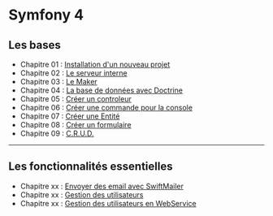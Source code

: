 # Symfony 4

## Les bases

- Chapitre 01 : [Installation d'un nouveau projet](https://github.com/OSW3-Campus/Symfony4/tree/chapitre-01)
- Chapitre 02 : [Le serveur interne](https://github.com/OSW3-Campus/Symfony4/tree/chapitre-02)
- Chapitre 03 : [Le Maker](https://github.com/OSW3-Campus/Symfony4/tree/chapitre-03)
- Chapitre 04 : [La base de données avec Doctrine](https://github.com/OSW3-Campus/Symfony4/tree/chapitre-04)
- Chapitre 05 : [Créer un controleur](https://github.com/OSW3-Campus/Symfony4/tree/chapitre-05)
- Chapitre 06 : [Créer une commande pour la console](https://github.com/OSW3-Campus/Symfony4/tree/chapitre-06)
- Chapitre 07 : [Créer une Entité](https://github.com/OSW3-Campus/Symfony4/tree/chapitre-07)
- Chapitre 08 : [Créer un formulaire](https://github.com/OSW3-Campus/Symfony4/tree/chapitre-08)
- Chapitre 09 : [C.R.U.D.](https://github.com/OSW3-Campus/Symfony4/tree/chapitre-09)


---

## Les fonctionnalités essentielles

- Chapitre xx : [Envoyer des email avec SwiftMailer](https://github.com/OSW3-Campus/Symfony4/tree/swiftmailer)
- Chapitre xx : [Gestion des utilisateurs](https://github.com/OSW3-Campus/Symfony4/tree/user)
- Chapitre xx : [Gestion des utilisateurs en WebService](https://github.com/OSW3-Campus/Symfony4/tree/user-webservice)